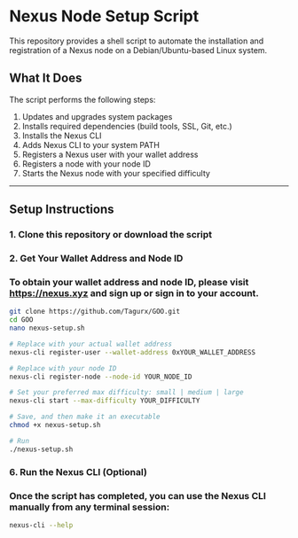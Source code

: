 # Nexus Node Setup Script

This repository provides a shell script to automate the installation and registration of a Nexus node on a Debian/Ubuntu-based Linux system.

## What It Does

The script performs the following steps:

1. Updates and upgrades system packages
2. Installs required dependencies (build tools, SSL, Git, etc.)
3. Installs the Nexus CLI
4. Adds Nexus CLI to your system PATH
5. Registers a Nexus user with your wallet address
6. Registers a node with your node ID
7. Starts the Nexus node with your specified difficulty

---

## Setup Instructions

### 1. Clone this repository or download the script

### 2. Get Your Wallet Address and Node ID

### To obtain your wallet address and node ID, please visit https://nexus.xyz and sign up or sign in to your account.

```bash
git clone https://github.com/Tagurx/GOO.git
cd GOO
nano nexus-setup.sh

# Replace with your actual wallet address
nexus-cli register-user --wallet-address 0xYOUR_WALLET_ADDRESS

# Replace with your node ID
nexus-cli register-node --node-id YOUR_NODE_ID

# Set your preferred max difficulty: small | medium | large
nexus-cli start --max-difficulty YOUR_DIFFICULTY

# Save, and then make it an executable
chmod +x nexus-setup.sh

# Run
./nexus-setup.sh
```
### 6. Run the Nexus CLI (Optional)
### Once the script has completed, you can use the Nexus CLI manually from any terminal session:

```bash
nexus-cli --help


